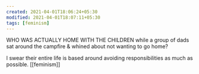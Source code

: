 ```yaml
---
created: 2021-04-01T18:06:24+05:30
modified: 2021-04-01T18:07:11+05:30
tags: [feminism]
---
```

 WHO WAS ACTUALLY HOME WITH THE CHILDREN while a group of dads sat around the campfire & whined about not wanting to go home? 

I swear their entire life is based around avoiding responsibilities as much as possible. 
[[feminism]]
